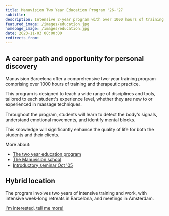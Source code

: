 ```yaml
---
title: Manuvision Two Year Education Program '26-'27
subtitle: 
description: Intensive 2-year program with over 1000 hours of training and therapeutic practice, spread between Barcelona and Amsterdam
featured_image: /images/education.jpg
homepage_image: /images/education.jpg
date: 2023-11-03 00:00:00
redirects_from:
---
```


## A career path and opportunity for personal discovery

Manuvision Barcelona offer a comprehensive two-year training program comprising over 1000 hours of training and therapeutic practice.

This program is designed to teach a wide range of disciplines and tools, tailored to each student's experience level, whether they are new to or experienced in massage techniques.

Throughout the program, students will learn to detect the body's signals, understand emotional movements, and identify mental blocks.

This knowledge will significantly enhance the quality of life for both the students and their clients.

More about:
* [The two year education program](https://manuvision.es/language/en/academics/)
* [The Manuvision school](../about#about-manuvision)  
* [Introductory seminar Oct '05](/workshops/seminar)

## Hybrid location

The program involves two years of intensive training and work, with intensive week-long retreats in Barcelona, and meetings in Amsterdam.

<a href="/contact" class="button button--large">I'm interested, tell me more!</a>